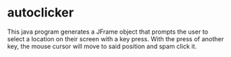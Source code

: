 # autoclicker

This java program generates a JFrame object that prompts the user to select a location on their screen with a key press. With the press of another key, the mouse cursor will move to said position and spam click it.

